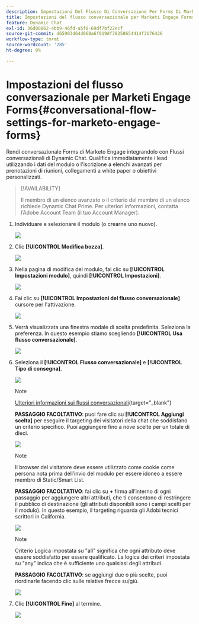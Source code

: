 ```yaml
---
description: Impostazioni Del Flusso Di Conversazione Per Forms Di Marketo Engage - Documentazione Di Marketo - Documentazione Del Prodotto
title: Impostazioni del flusso conversazionale per Marketi Engage Forms
feature: Dynamic Chat
exl-id: 36d00862-4bb9-46fd-a5f8-69df7bf22ecf
source-git-commit: d65903d64d068a6f919df78258654414f3b76426
workflow-type: tm+mt
source-wordcount: '285'
ht-degree: 0%

---
```


# Impostazioni del flusso conversazionale per Marketi Engage Forms{#conversational-flow-settings-for-marketo-engage-forms}

Rendi conversazionale Forms di Marketo Engage integrandolo con Flussi conversazionali di Dynamic Chat. Qualifica immediatamente i lead utilizzando i dati del modulo o l&#39;iscrizione a elenchi avanzati per prenotazioni di riunioni, collegamenti a white paper o obiettivi personalizzati.

>[!AVAILABILITY]
>
>Il membro di un elenco avanzato o il criterio del membro di un elenco richiede Dynamic Chat Prime. Per ulteriori informazioni, contatta l’Adobe Account Team (il tuo Account Manager).

1. Individuare e selezionare il modulo (o crearne uno nuovo).

   ![](assets/conversational-flow-settings-1.png)

1. Clic **[!UICONTROL Modifica bozza]**.

   ![](assets/conversational-flow-settings-2.png)

1. Nella pagina di modifica del modulo, fai clic su **[!UICONTROL Impostazioni modulo]**, quindi **[!UICONTROL Impostazioni]**.

   ![](assets/conversational-flow-settings-3.png)

1. Fai clic su **[!UICONTROL Impostazioni del flusso conversazionale]** cursore per l&#39;attivazione.

   ![](assets/conversational-flow-settings-4.png)

1. Verrà visualizzata una finestra modale di scelta predefinita. Seleziona la preferenza. In questo esempio stiamo scegliendo **[!UICONTROL Usa flusso conversazionale]**.

   ![](assets/conversational-flow-settings-5.png)

1. Seleziona il **[!UICONTROL Flusso conversazionale]** e **[!UICONTROL Tipo di consegna]**.

   ![](assets/conversational-flow-settings-6.png)

   >[!NOTE]
   >
   >[Ulteriori informazioni sui flussi conversazionali](/help/marketo/product-docs/demand-generation/dynamic-chat/automated-chat/conversational-flow-overview.md){target="_blank"}

   **PASSAGGIO FACOLTATIVO**: puoi fare clic su **[!UICONTROL Aggiungi scelta]** per eseguire il targeting dei visitatori della chat che soddisfano un criterio specifico. Puoi aggiungere fino a nove scelte per un totale di dieci.

   ![](assets/conversational-flow-settings-7.png)

   >[!NOTE]
   >
   >Il browser del visitatore deve essere utilizzato come cookie come persona nota prima dell’invio del modulo per essere idoneo a essere membro di Static/Smart List.

   **PASSAGGIO FACOLTATIVO**: fai clic su **+** firma all’interno di ogni passaggio per aggiungere altri attributi, che ti consentono di restringere il pubblico di destinazione (gli attributi disponibili sono i campi scelti per il modulo). In questo esempio, il targeting riguarda gli Adobi tecnici scrittori in California.

   ![](assets/conversational-flow-settings-8.png)

   >[!NOTE]
   >
   >Criterio Logica impostata su &quot;all&quot; significa che ogni attributo deve essere soddisfatto per essere qualificato. La logica dei criteri impostata su &quot;any&quot; indica che è sufficiente uno qualsiasi degli attributi.

   **PASSAGGIO FACOLTATIVO**: se aggiungi due o più scelte, puoi riordinarle facendo clic sulle relative frecce su/giù.

   ![](assets/conversational-flow-settings-9.png)

1. Clic **[!UICONTROL Fine]** al termine.

   ![](assets/conversational-flow-settings-10.png)
